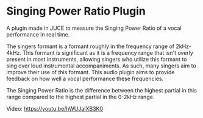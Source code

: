 # Singing Power Ratio Plugin

A plugin made in JUCE to measure the Singing Power Ratio of a vocal performance in real time.

The singers formant is a formant roughly in the frequency range of 2kHz-4kHz. This formant is significant as it is a frequency range that isn't overly present in most instruments, allowing singers who utilize this formant to sing over loud instrumental accompaniments. As such, many singers aim to improve their use of this formant. This audio plugin aims to provide feedback on how well a vocal performance these frequencies.

The Singing Power Ratio is the difference between the highest partial in this range compared to the highest partial in the 0-2kHz range.

Video: https://youtu.be/hWUJaIXB3K0
